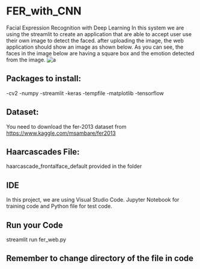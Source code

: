 # FER_with_CNN
Facial Expression Recognition with Deep Learning
In this system we are using the streamlit to create an application that are able to accept user use their own image to detect the faced. after uploading the image, the web application should show an image as shown below. As you can see, the faces in the image below are having a square box and the emotion detected from the image.
![a](https://user-images.githubusercontent.com/94677515/142986163-a27f46a1-c37b-4fc7-b00a-78ed4a97cf9b.jpg)

## Packages to install:
-cv2
-numpy
-streamlit
-keras
-tempfile
-matplotlib
-tensorflow

## Dataset:
You need to download the fer-2013 dataset from 
https://www.kaggle.com/msambare/fer2013

## Haarcascades File:
haarcascade_frontalface_default provided in the folder

## IDE
In this project, we are using Visual Studio Code.
Jupyter Notebook for training code and Python file for test code.

## Run your Code
streamlit run fer_web.py

## Remember to change directory of the file in code
